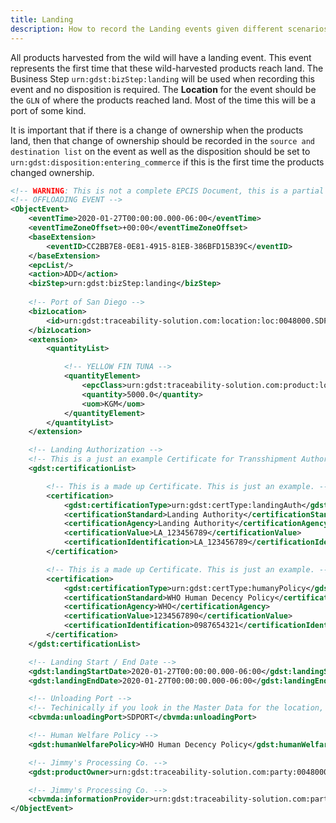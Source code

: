 ```yaml
---
title: Landing
description: How to record the Landing events given different scenarios.
---
```


All products harvested from the wild will have a landing event. This event represents the first time that these wild-harvested products reach land. The Business Step `urn:gdst:bizStep:landing` will be used when recording this event and no disposition is required. The **Location** for the event should be the `GLN` of where the products reached land. Most of the time this will be a port of some kind.

It is important that if there is a change of ownership when the products land, then that change of ownership should be recorded in the `source and destination list` on the event as well as the disposition should be set to `urn:gdst:disposition:entering_commerce` if this is the first time the products changed ownership.

```xml
<!-- WARNING: This is not a complete EPCIS Document, this is a partial of an EPCIS Document for demonstration purposes only. -->
<!-- OFFLOADING EVENT -->
<ObjectEvent>
    <eventTime>2020-01-27T00:00:00.000-06:00</eventTime>
    <eventTimeZoneOffset>+00:00</eventTimeZoneOffset>
    <baseExtension>
        <eventID>CC2BB7E8-0E81-4915-81EB-386BFD15B39C</eventID>
    </baseExtension>
    <epcList/>
    <action>ADD</action>
    <bizStep>urn:gdst:bizStep:landing</bizStep>
    
    <!-- Port of San Diego -->
    <bizLocation>
        <id>urn:gdst:traceability-solution.com:location:loc:0048000.SDPORT</id>
    </bizLocation>
    <extension>
        <quantityList>

            <!-- YELLOW FIN TUNA -->
            <quantityElement>
                <epcClass>urn:gdst:traceability-solution.com:product:lot:class:0b4e59bb-29ba-4edd-8e51-7e8d1a96dce7.YFT-FILLET.LOT20203015</epcClass>
                <quantity>5000.0</quantity>
                <uom>KGM</uom>
            </quantityElement>
        </quantityList>
    </extension>

    <!-- Landing Authorization -->
    <!-- This is a just an example Certificate for Transshipment Authorization and does not represnt a real Certificate -->
    <gdst:certificationList>

        <!-- This is a made up Certificate. This is just an example. -->
        <certification>
            <gdst:certificationType>urn:gdst:certType:landingAuth</gdst:certificationType>
            <certificationStandard>Landing Authority</certificationStandard>
            <certificationAgency>Landing Authority</certificationAgency>
            <certificationValue>LA_123456789</certificationValue>
            <certificationIdentification>LA_123456789</certificationIdentification>
        </certification>

        <!-- This is a made up Certificate. This is just an example. -->
        <certification>
            <gdst:certificationType>urn:gdst:certType:humanyPolicy</gdst:certificationType>
            <certificationStandard>WHO Human Decency Policy</certificationStandard>
            <certificationAgency>WHO</certificationAgency>
            <certificationValue>1234567890</certificationValue>
            <certificationIdentification>0987654321</certificationIdentification>
        </certification>
    </gdst:certificationList>

    <!-- Landing Start / End Date -->
    <gdst:landingStartDate>2020-01-27T00:00:00.000-06:00</gdst:landingStartDate>
    <gdst:landingEndDate>2020-01-27T00:00:00.000-06:00</gdst:landingEndDate>

    <!-- Unloading Port -->
    <!-- Techinically if you look in the Master Data for the location, you can find this there. I included it here for demonstration purposes. -->
    <cbvmda:unloadingPort>SDPORT</cbvmda:unloadingPort>

    <!-- Human Welfare Policy -->
    <gdst:humanWelfarePolicy>WHO Human Decency Policy</gdst:humanWelfarePolicy>

    <!-- Jimmy's Processing Co. -->
    <gdst:productOwner>urn:gdst:traceability-solution.com:party:0048000.000001</gdst:productOwner>

    <!-- Jimmy's Processing Co. -->
    <cbvmda:informationProvider>urn:gdst:traceability-solution.com:party:0048000.000001</cbvmda:informationProvider>
</ObjectEvent>
```
